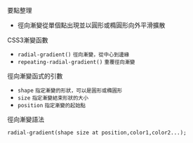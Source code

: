 要點整理
- 徑向漸變從單個點出現並以圓形或橢圓形向外平滑擴散

CSS3漸變函數
- `radial-gradient()` <small>徑向漸變，從中心到邊緣</small>
- `repeating-radial-gradient()` <small>重覆徑向漸變</small>

徑向漸變函式的引數
- `shape` <small>指定漸變的形狀，可以是圓形或橢圓形</small>
- `size` <small>指定漸變結束形狀的大小</small>
- `position` <small>指定漸變的起始點</small>

徑向漸變語法
```
radial-gradient(shape size at position,color1,color2...);
```